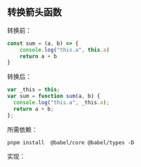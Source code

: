 ## 转换箭头函数

转换前：

```js
const sum = (a, b) => {
    console.log("this.a", this.a)
    return a + b
}
```

转换后：

```js
var _this = this;
var sum = function sum(a, b) {
  console.log("this.a", _this.a);
  return a + b;
};
```

所需依赖：

```shell
pnpm install  @babel/core @babel/types -D
```

实现：

```javascript

```

